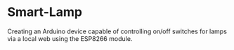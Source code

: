 # Smart-Lamp

Creating an Arduino device capable of controlling on/off switches for lamps via a local web using the ESP8266 module.
